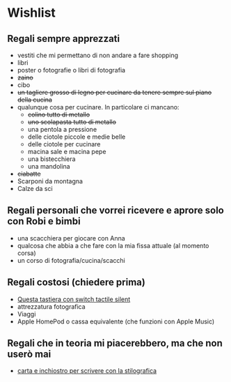 # Wishlist

## Regali sempre apprezzati

* vestiti che mi permettano di non andare a fare shopping
* libri
* poster o fotografie o libri di fotografia
* ~~zaino~~
* cibo
* ~~un tagliere grosso di legno per cucinare da tenere sempre sul piano della cucina~~
* qualunque cosa per cucinare. In particolare ci mancano:
    * ~~colino tutto di metallo~~
    * ~~uno scolapasta tutto di metallo~~
    * una pentola a pressione
    * delle ciotole piccole e medie belle
    * delle ciotole per cucinare
    * macina sale e macina pepe
    * una bistecchiera
    * una mandolina
* ~~ciabatte~~
* Scarponi da montagna
* Calze da sci

## Regali personali che vorrei ricevere e aprore solo con Robi e bimbi

* una scacchiera per giocare con Anna
* qualcosa che abbia a che fare con la mia fissa attuale (al momento corsa)
* un corso di fotografia/cucina/scacchi

## Regali costosi (chiedere prima)

* [Questa tastiera con switch tactile silent](https://www.trulyergonomic.com/store/truly-ergonomic-perfected-tkl-keyboard)
* attrezzatura fotografica
* Viaggi
* Apple HomePod o cassa equivalente (che funzioni con Apple Music)

## Regali che in teoria mi piacerebbero, ma che non userò mai

* [carta e inchiostro per scrivere con la stilografica](https://www.jetpens.com/blog/the-best-fountain-pen-paper/pt/730)
